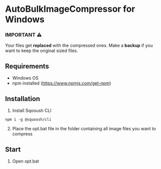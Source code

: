 # AutoBulkImageCompressor for Windows

### IMPORTANT :warning:

Your files get **replaced** with the compressed ones. Make a **backup** if you want to keep the original sized files.

## Requirements

- Windows OS
- npm installed (https://www.npmjs.com/get-npm)

## Installation

1. Install Sqooush CLI

```npm i -g @squoosh/cli```

2. Place the opt.bat file in the folder containing all image files you want to compress

## Start

1. Open opt.bat
